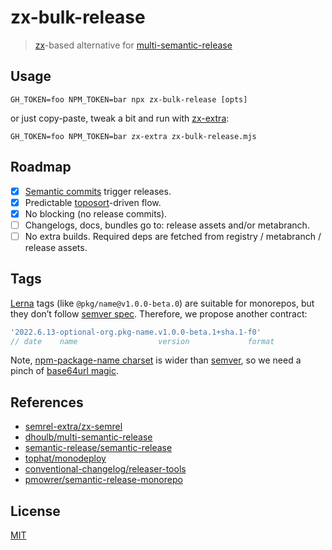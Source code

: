 # zx-bulk-release
> [zx](https://github.com/google/zx)-based alternative for [multi-semantic-release](https://github.com/dhoulb/multi-semantic-release)

## Usage
```shell
GH_TOKEN=foo NPM_TOKEN=bar npx zx-bulk-release [opts]
```

or just copy-paste, tweak a bit and run with [zx-extra](https://github.com/qiwi/zx-extra):
```shell
GH_TOKEN=foo NPM_TOKEN=bar zx-extra zx-bulk-release.mjs
```

## Roadmap
* [x] [Semantic commits](https://www.conventionalcommits.org/en/v1.0.0/#specification) trigger releases.
* [x] Predictable [toposort](https://githib.com/semrel-extra/topo)-driven flow.
* [x] No blocking (no release commits).
* [ ] Changelogs, docs, bundles go to: release assets and/or metabranch.
* [ ] No extra builds. Required deps are fetched from registry / metabranch / release assets.

## Tags
[Lerna](https://github.com/lerna/lerna) tags (like `@pkg/name@v1.0.0-beta.0`) are suitable for monorepos, but they don’t follow [semver spec](https://semver.org/). Therefore, we propose another contract: 
```js
'2022.6.13-optional-org.pkg-name.v1.0.0-beta.1+sha.1-f0'
// date    name                  version             format                              
```
Note, [npm-package-name charset](https://www.npmjs.com/package/validate-npm-package-name) is wider than [semver](https://semver.org/spec/v2.0.0.html#spec-item-4), so we need a pinch of [base64url magic](https://stackoverflow.com/questions/55389211/string-based-data-encoding-base64-vs-base64url).

## References
* [semrel-extra/zx-semrel](https://github.com/semrel-extra/zx-semrel)
* [dhoulb/multi-semantic-release](https://github.com/dhoulb/multi-semantic-release)
* [semantic-release/semantic-release](https://github.com/semantic-release/semantic-release)
* [tophat/monodeploy](https://github.com/tophat/monodeploy)
* [conventional-changelog/releaser-tools](https://github.com/conventional-changelog/releaser-tools)
* [pmowrer/semantic-release-monorepo](https://github.com/pmowrer/semantic-release-monorepo)

## License 
[MIT](./LICENSE)
